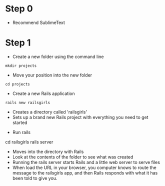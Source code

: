 # Step 0

- Recommend SublimeText

# Step 1

+ Create a new folder using the command line

```
mkdir projects
```

+ Move your position into the new folder

```
cd projects
```

+ Create a new Rails application

```
rails new railsgirls
```

  - Creates a directory called 'railsgirls'
  - Sets up a brand new Rails project with everything you need to get started

+ Run rails

cd railsgirls
rails server

  - Moves into the directory with Rails
  - Look at the contents of the folder to see what was created
  - Running the rails server starts Rails and a little web server to serve files
  - When load the URL in your browser, you computer knows to route the message to the railsgirls app, and then Rails responds with what it has been told to give you.
